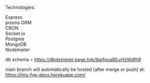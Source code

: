 Technologies: 

Express  
prisma ORM  
CRON  
Socket.io  
Postgree  
MongoDB  
Nodemailer

db schema = https://dbdesigner.page.link/tbpfooaWLyHzWdfh9

main branch will automatically be hosted (after merge or push) at: https://lms-fyp-devs.herokuapp.com/

